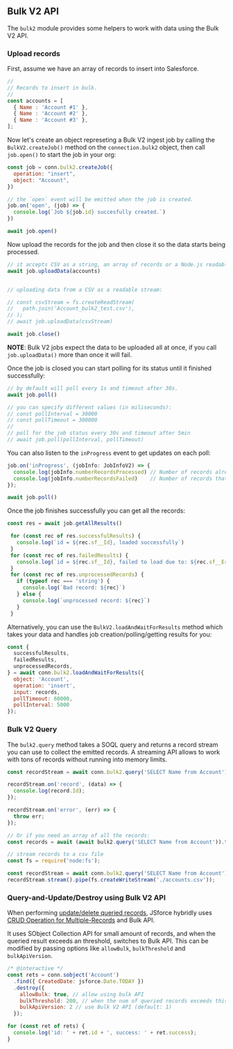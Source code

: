 ---
---

## Bulk V2 API

The `bulk2` module provides some helpers to work with data using the Bulk V2 API.

### Upload records

First, assume we have an array of records to insert into Salesforce.

```javascript
//
// Records to insert in bulk.
//
const accounts = [
  { Name : 'Account #1' },
  { Name : 'Account #2' },
  { Name : 'Account #3' },
];
```

Now let's create an object represeting a Bulk V2 ingest job by calling the `BulkV2.createJob()` method on the `connection.bulk2` object,
then call `job.open()` to start the job in your org:

```javascript
const job = conn.bulk2.createJob({
  operation: "insert",
  object: "Account",
})

// the `open` event will be emitted when the job is created.
job.on('open', (job) => {
  console.log(`Job ${job.id} succesfully created.`)
})

await job.open()
```

Now upload the records for the job and then close it so the data starts being processed.

```javascript
// it accepts CSV as a string, an array of records or a Node.js readable stream.
await job.uploadData(accounts)


// uploading data from a CSV as a readable stream:

// const csvStream = fs.createReadStream(
//   path.join('Account_bulk2_test.csv'),
// );
// await job.uploadData(csvStream)

await job.close()
```

<b>NOTE</b>:
Bulk V2 jobs expect the data to be uploaded all at once, if you call `job.uploadData()` more than once it will fail.

Once the job is closed you can start polling for its status until it finished successfully:

```javascript
// by default will poll every 1s and timeout after 30s.
await job.poll()

// you can specify different values (in miliseconds):
// const pollInterval = 30000 
// const pollTimeout = 300000
//
// poll for the job status every 30s and timeout after 5min
// await job.poll(pollInterval, pollTimeout)
```

You can also listen to the `inProgress` event to get updates on each poll:

```javascript
job.on('inProgress', (jobInfo: JobInfoV2) => {
  console.log(jobInfo.numberRecordsProcessed) // Number of records already processed
  console.log(jobInfo.numberRecordsFailed)    // Number of records that failed to be processed
});

await job.poll()
```

Once the job finishes successfully you can get all the records:

```javascript
const res = await job.getAllResults()

 for (const rec of res.successfulResults) {
   console.log(`id = ${rec.sf__Id}, loaded successfully`)
 }
 for (const rec of res.failedResults) {
   console.log(`id = ${rec.sf__Id}, failed to load due to: ${rec.sf__Error}`)
 }
 for (const rec of res.unprocessedRecords) {
   if (typeof rec === 'string') {
     console.log(`Bad record: ${rec}`)
   } else {
     console.log(`unprocessed record: ${rec}`)
   }
 }
```

Alternatively, you can use the `BulkV2.loadAndWaitForResults` method which takes your data and handles job creation/polling/getting results for you:

```javascript
const {
  successfulResults,
  failedResults,
  unprocessedRecords,
} = await conn.bulk2.loadAndWaitForResults({
  object: 'Account',
  operation: 'insert',
  input: records,
  pollTimeout: 60000,
  pollInterval: 5000
});
```

### Bulk V2 Query

The `bulk2.query` method takes a SOQL query and returns a record stream you can use to collect the emitted records.
A streaming API allows to work with tons of records without running into memory limits.

```javascript
const recordStream = await conn.bulk2.query('SELECT Name from Account')

recordStream.on('record', (data) => {
  console.log(record.Id);
});

recordStream.on('error', (err) => {
  throw err;
});

// Or if you need an array of all the records:
const records = await (await bulk2.query('SELECT Name from Account')).toArray()
```

```javascript
// stream records to a csv file 
const fs = require('node:fs');

const recordStream = await conn.bulk2.query('SELECT Name from Account')
recordStream.stream().pipe(fs.createWriteStream('./accounts.csv'));
```

### Query-and-Update/Destroy using Bulk V2 API

When performing [update/delete queried records](#update-delete-queried-records),
JSforce hybridly uses [CRUD Operation for Multiple-Records](#operation-for-multiple-records) and Bulk API.

It uses SObject Collection API for small amount of records, and when the queried result exceeds an threshold, switches to Bulk API.
This can be modified by passing options like `allowBulk`, `bulkThreshold` and `bulkApiVersion`.

```javascript
/* @interactive */
const rets = conn.sobject('Account')
  .find({ CreatedDate: jsforce.Date.TODAY })
  .destroy({
    allowBulk: true, // allow using bulk API
    bulkThreshold: 200, // when the num of queried records exceeds this threshold, switch to Bulk API
    bulkApiVersion: 2 // use Bulk V2 API (default: 1)
  });

for (const ret of rets) {
  console.log('id: ' + ret.id + ', success: ' + ret.success);
}
```
